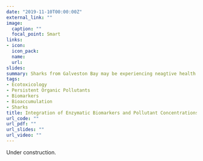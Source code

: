 ```yaml
---
date: "2019-11-10T00:00:00Z"
external_link: ""
image:
  caption: ""
  focal_point: Smart
links:
- icon: 
  icon_pack: 
  name: 
  url: 
slides: 
summary: Sharks from Galveston Bay may be experiencing neagtive health effects from PAHs and PCBs.
tags:
- Ecotoxicology
- Persistent Organic Pollutants
- Biomarkers
- Bioaccumulation
- Sharks
title: Integration of Enzymatic Biomarkers and Pollutant Concentrations 
url_code: ""
url_pdf: ""
url_slides: ""
url_video: ""
---
```


Under construction.